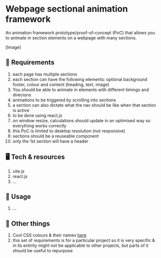 # Webpage sectional animation framework

An animation framework prototype/proof-of-concept (PoC) that allows you to animate in section elements on a webpage with many sections.

[Image]

## 📝 Requirements

1. each page has multiple sections
2. each section can have the following elements: optional background footer, colour and content (heading, text, image)
3. You should be able to animate in elements with different timings and direcions
4. animations to be triggered by scrolling into sections
5. a section can also dictate what the nav should be like when that section is active
6. to be done using react.js
7. on window resize, calculations should update in an optimised way so everything works correctly
8. this PoC is limited to desktop resolution (not responsive)
9. sections should be a reuseable component
10. only the 1st section will have a header

## 🖥️ Tech & resources

1. vite.js
2. react.js
3. ...

## 🚀 Usage

1. ...

## 📄 Other things

1. Cool CSS colours & their names [here](https://www.quackit.com/css/css_color_codes.cfm)
2. this set of requirements is for a particular project so it is very specific & in its entirity might not be applicable to other projects, but parts of it should be useful to repurpose
